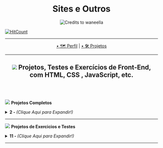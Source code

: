 <h1 align="center">Sites e Outros</h1>

<p align="center">
  <img src="https://safebooru.org//images/2707/d7d73bb4ba90e830a002f6852e4a1f2baf73eafc.gif" alt="Credits to waneella"
</P>
<br>
  
[![HitCount](http://hits.dwyl.com/Guilherme-G-Cadilhe/Guilherme-G-Cadlihe.svg)](http://hits.dwyl.com/Guilherme-G-Cadilhe/Guilherme-G-Cadlihe)

---

<p align="center">
  <a href="https://github.com/Guilherme-G-Cadilhe">• 🗺 Perfil</a> |
   <a href="https://github.com/Guilherme-G-Cadilhe/Projetos">• 🛠️ Projetos</a> 
</p>

---
<h2 align="center">
<img width="100" src="https://cdn.pixilart.com/photos/large/bc43803dd8b5d8c.png"> Projetos, Testes e Exercícios de Front-End, com HTML, CSS , JavaScript, etc.
  </h2>


<br><br><br>
<img width="100" src="https://i.imgur.com/c3p3xxu.png"> <b>Projetos Completos </b>
<details>
  <summary> <b>2 - </b>  <i>(Clique Aqui para Expandir!)</i> </summary>
  <br>
  
  ### 1- 🏷️ GrandChase Landing Page

<img src="https://media.giphy.com/media/vUtVuMbYpWR0oLUBRH/giphy.gif"> 

> <a href="https://github.com/Guilherme-G-Cadilhe/GrandChase_LandingPage"> 🚀 Link do Projeto no Repositório</a> <br>
- **Descrição:** *Projeto de Landing Page de Personagem, desenvolvido e inspirado no Projeto **FrontWeek de Násser Yousef Ali**.<br>
Utilizando como base e inspiração, **Grand Chase** em vez de **Spiderman** como no projeto Original.*
<br>


  ### 2- 🏷️ Dev.Finances

<img width="400" src="https://i.imgur.com/27TpJr6.png">
<img width="400" src="https://i.imgur.com/TCD0NvC.png">

> <a href="https://github.com/Guilherme-G-Cadilhe/DevFinances"> 🚀 Link do Projeto no Repositório</a> <br>
- **Descrição:** *Junção de Dois projetos diferentes para criar um projeto único com um "universo" proprio.<br>
Um **Página de Finanças** para adicionar e Remover transações, com Calculo Automatico e outras funções.<br>
Uma **Landing Page** para apresentação do "Banco Dev.Finances", ambos com as páginas responsivas e dinamicas.*
</details>


---
<img width="100" src="https://i.imgur.com/2vK0KFH.png"> <b> Projetos de Exercicios e Testes </b>
<details>
  <summary> <b>11 - </b><i>(Clique Aqui para Expandir!)</i> </summary>
  <br>



### 11- 🏷️ Calculadora IMC

<img width="480" src="https://media.giphy.com/media/ETQcofZ71aKLWyKzUO/giphy.gif"> 

> <a href="https://www.evernote.com/l/As_avggzOVRCU74NOTTGgmEmXtkjM3NQWTU/"> 🧱 Fotos/Gifs e detalhes</a> <br>
- **Descrição:** *Contém testes de validação, funções de escopo separados, e os casos são armazenados em Array*
- **Ferramenta:** *JavaScript, CSS, HTML.*
  

<br>

### 10- 🏷️ Analisador de Número

<img width="480" src="https://i.imgur.com/iB5zJ6p.png"> 

> <a href="https://www.evernote.com/l/As_U4IUb9VZKV6vQmdRx2-CG2FtoJFoFcsQ/"> 🧱 Fotos/Gifs e detalhes</a> <br>
- **Descrição:** *Adiciona números para um Array, e depois calcula algumas funções e mostra o resultado.*
- **Ferramenta:** *JavaScript, CSS, HTML.*
  

<br>

### 9- 🏷️ Tabuada

<img width="480" src="https://i.imgur.com/ua9FqT6.png"> 

> <a href="https://www.evernote.com/l/As9l4-cp2KFO7ot94BEbUYmJFbQF57ShNrk/"> 🧱 Fotos/Gifs e detalhes</a> <br>
- **Descrição:** *Faz a tabuada até 10 do número inserido*
- **Ferramenta:** *JavaScript, CSS, HTML.*
  

<br>

### 8- 🏷️ Contador

<img width="480" src="https://i.imgur.com/UEWJpVh.png"> 

> <a href="https://www.evernote.com/l/As-Gnwz50xtLkr1djlaGJ1m0oY8cJgsLEy0/"> 🧱 Fotos/Gifs e detalhes</a> <br>
- **Descrição:** *Utilizando Javascript para fazer contagens de um número a outro, podendo mudar o passo, funciona com negativos e crescente/decrescente*
- **Ferramenta:** *JavaScript, CSS, HTML.*
  

<br>

### 7- 🏷️ Horario do Dia

<img width="480" src="https://i.imgur.com/MBVWgcu.png"> 

> <a href="https://www.evernote.com/l/As9JunljBTVJ04q_wZtyG_5trYzymbMWheM/"> 🧱 Fotos/Gifs e detalhes</a> <br>
- **Descrição:** *Utilizando Javascript para mostrar o seu horario atual, e uma imagem de fundo condizente com o horario*
- **Ferramenta:** *JavaScript, CSS, HTML.*
  

<br>

### 6- 🏷️ Verificador de Idade

<img width="480" src="https://media.giphy.com/media/I05R29oObssC3oYyHf/giphy.gif"> 

> <a href="https://www.evernote.com/l/As8ibw-XboBHLaYYWyhVBKSob7SRr5Omw8E/"> 🧱 Fotos/Gifs e detalhes</a> <br>
- **Descrição:** *Utilizando Javascript para mostrar uma foto que se encaixe no padrão da sua faixa etaria, baseado na idade calculada*
- **Ferramenta:** *JavaScript, CSS, HTML.*
  

<br>

### 5- 🏷️ Hotel Paraíso

<img width="480" height="480" src="GifsAnimados/HotelParaiso.gif"> 

> <a href="https://www.evernote.com/l/As9udb353AxBvYQEnkRMkaN-yZvN85h8EGc/"> 🧱 Fotos/Gifs e detalhes</a> <br>
- **Descrição:** *Criando um Site Responsivo e Dinâmico com Flexbox, para praticar, entender e aprender seus usos.*
- **Ferramenta:** *CSS, HTML.*
  

<br>

### 4- 🏷️ Sasha Products

<img src="https://media.giphy.com/media/2qqoHlK6Td0gKXoqpB/giphy.gif">

> <a href="https://www.evernote.com/l/As8iGhW0jtdGW5e7cmfRL7oiqouWZuStQYE/"> 🧱 Fotos/Gifs e detalhes</a> <br>
- **Descrição:** *Criando um Site Responsivo e Dinâmico com Flexbox, para praticar, entender e aprender seus usos.*
- **Ferramenta:** *CSS, HTML.*

<br>

### 3- 🏷️ Página Inicial Instagram

<img  src="https://media.giphy.com/media/ZUDddil021qb83weLc/giphy.gif">


> <a href="https://www.evernote.com/l/As-x8L7cbnBJPr4MRlTVlzvmrGKt_f28lS8/"> 🧱 Fotos/Gifs e detalhes</a> <br>
- **Descrição:** *Criando um Site Responsivo e Dinâmico com Flexbox, para praticar, entender e aprender seus usos.*
- **Ferramenta:** *CSS, HTML.*
  

<br>

### 2- 🏷️ BraTec

<img width="480" src="GifsAnimados/BraTec.gif"> 

> <a href="https://www.evernote.com/l/As9V7F9dwZtIkJV72okWrFwyO5oZI2AOVAg/"> 🧱 Fotos/Gifs e detalhes</a> <br>
- **Descrição:** *Refazendo um dos meus primeiros exercicios de site.*
- **Ferramenta:** *CSS, HTML.*
  

<br>


### 1- 🏷️ Anna Belle

<img width="400" src="https://puu.sh/Ha2vl/c24c54259c.jpg">


> <a href="https://www.evernote.com/l/As9ORwINPwxIn4trCeuMJUUIOEKmcglauss/"> 🧱 Fotos/Gifs e detalhes</a> <br>
- **Descrição:** *Refazendo um dos meus primeiros exercicios de sites, utilizando flexbox. Contém 4 páginas.*
- **Ferramenta:** *CSS, HTML.*
  
  </details>
---

